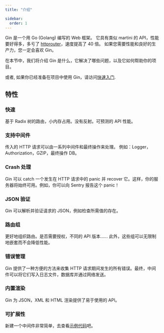 ```yaml
---
title: "介绍"

sidebar:
  order: 1
---
```

Gin 是一个用 Go (Golang) 编写的 Web 框架。 它具有类似 martini 的 API，性能要好得多，多亏了 [httprouter](https://github.com/julienschmidt/httprouter)，速度提高了 40 倍。 如果您需要性能和良好的生产力，您一定会喜欢 Gin。

在本节中，我们将介绍 Gin 是什么，它解决了哪些问题，以及它如何帮助你的项目。

或者, 如果你已经准备在项目中使用 Gin，请访问[快速入门](https://gin-gonic.com/zh-cn/docs/quickstart/).

## 特性

### 快速

基于 Radix 树的路由，小内存占用。没有反射。可预测的 API 性能。

### 支持中间件

传入的 HTTP 请求可以由一系列中间件和最终操作来处理。
例如：Logger，Authorization，GZIP，最终操作 DB。

### Crash 处理

Gin 可以 catch 一个发生在 HTTP 请求中的 panic 并 recover 它。这样，你的服务器将始终可用。例如，你可以向 Sentry 报告这个 panic！

### JSON 验证 

Gin 可以解析并验证请求的 JSON，例如检查所需值的存在。

### 路由组

更好地组织路由。是否需要授权，不同的 API 版本...... 此外，这些组可以无限制地嵌套而不会降低性能。

### 错误管理

Gin 提供了一种方便的方法来收集 HTTP 请求期间发生的所有错误。最终，中间件可以将它们写入日志文件，数据库并通过网络发送。

### 内置渲染

Gin 为 JSON，XML 和 HTML 渲染提供了易于使用的 API。

### 可扩展性

新建一个中间件非常简单，去查看[示例代码](https://gin-gonic.com/zh-cn/docs/examples/using-middleware/)吧。
